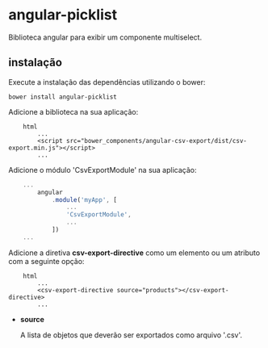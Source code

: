 # angular-picklist
Biblioteca angular para exibir um componente multiselect.

## instalação
Execute a instalação das dependências utilizando o bower:

```
bower install angular-picklist
```

Adicione a biblioteca na sua aplicação:
```
    html
        ...
        <script src="bower_components/angular-csv-export/dist/csv-export.min.js"></script>
        ...
```

Adicione o módulo 'CsvExportModule' na sua aplicação:
```javascript
    ...
        angular
            .module('myApp', [
                ...
                'CsvExportModule',
                ...
            ])
    ...
```

Adicione a diretiva **csv-export-directive** como um elemento ou um atributo com a seguinte opção:
```
    html
        ...
        <csv-export-directive source="products"></csv-export-directive>
        ...
```
- **source**

    A lista de objetos que deverão ser exportados como arquivo '.csv'.
    
    